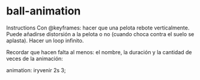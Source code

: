 # ball-animation

Instructions
Con @keyframes: hacer que una pelota rebote verticalmente. Puede añadirse distorsión a la pelota o no (cuando choca contra el suelo se aplasta). Hacer un loop infinito.

Recordar que hacen falta al menos: el nombre, la duración y la cantidad de veces de la animación:

animation: iryvenir 2s 3;